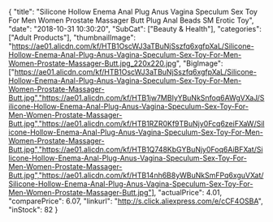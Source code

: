 {
	"title": "Silicone Hollow Enema Anal Plug Anus Vagina Speculum Sex Toy For Men Women Prostate Massager Butt Plug Anal Beads SM Erotic Toy",
	"date": "2018-10-31 10:30:20",
	"SubCat": ["Beauty & Health"],
	"categories": ["Adult Products"],
	"thumbnailImage": "https://ae01.alicdn.com/kf/HTB1OscWJ3aTBuNjSszfq6xgfpXaL/Silicone-Hollow-Enema-Anal-Plug-Anus-Vagina-Speculum-Sex-Toy-For-Men-Women-Prostate-Massager-Butt.jpg_220x220.jpg",
	"BigImage": ["https://ae01.alicdn.com/kf/HTB1OscWJ3aTBuNjSszfq6xgfpXaL/Silicone-Hollow-Enema-Anal-Plug-Anus-Vagina-Speculum-Sex-Toy-For-Men-Women-Prostate-Massager-Butt.jpg","https://ae01.alicdn.com/kf/HTB1jw7MBIyYBuNkSnfoq6AWgVXaJ/Silicone-Hollow-Enema-Anal-Plug-Anus-Vagina-Speculum-Sex-Toy-For-Men-Women-Prostate-Massager-Butt.jpg","https://ae01.alicdn.com/kf/HTB1RZR0Kf9TBuNjy0Fcq6zeiFXaW/Silicone-Hollow-Enema-Anal-Plug-Anus-Vagina-Speculum-Sex-Toy-For-Men-Women-Prostate-Massager-Butt.jpg","https://ae01.alicdn.com/kf/HTB1Q748KbGYBuNjy0Foq6AiBFXat/Silicone-Hollow-Enema-Anal-Plug-Anus-Vagina-Speculum-Sex-Toy-For-Men-Women-Prostate-Massager-Butt.jpg","https://ae01.alicdn.com/kf/HTB14nh6B8yWBuNkSmFPq6xguVXat/Silicone-Hollow-Enema-Anal-Plug-Anus-Vagina-Speculum-Sex-Toy-For-Men-Women-Prostate-Massager-Butt.jpg"],
	"actualPrice": 4.01,
	"comparePrice": 6.07,
	"linkurl": "http://s.click.aliexpress.com/e/cCF4OSBA",
	"inStock": 82
}
